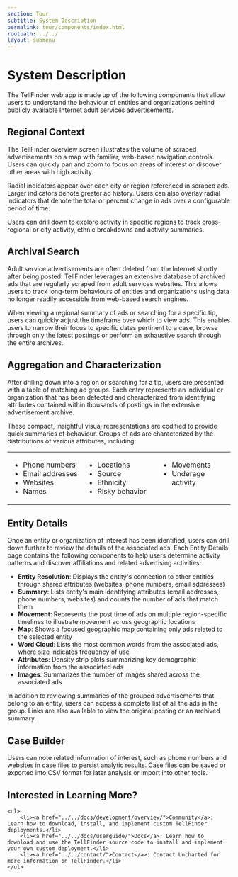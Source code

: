 ```yaml
---
section: Tour
subtitle: System Description
permalink: tour/components/index.html
rootpath: ../../
layout: submenu
---
```


# System Description #

The TellFinder web app is made up of the following components that allow users to understand the behaviour of entities and organizations behind publicly available Internet adult services advertisements.

## Regional Context ##

The TellFinder overview screen illustrates the volume of scraped advertisements on a map with familiar, web-based navigation controls. Users can quickly pan and zoom to focus on areas of interest or discover other areas with high activity. 

Radial indicators appear over each city or region referenced in scraped ads. Larger indicators denote greater ad history. Users can also overlay radial indicators that denote the total or percent change in ads over a configurable period of time.

Users can drill down to explore activity in specific regions to track cross-regional or city activity, ethnic breakdowns and activity summaries.

## Archival Search ##

Adult service advertisements are often deleted from the Internet shortly after being posted. TellFinder leverages an extensive database of archived ads that are regularly scraped from adult services websites. This allows users to track long-term behaviours of entities and organizations using data no longer readily accessible from web-based search engines. 

When viewing a regional summary of ads or searching for a specific tip, users can quickly adjust the timeframe over which to view ads. This enables users to narrow their focus to specific dates pertinent to a case, browse through only the latest postings or perform an exhaustive search through the entire archives.

## Aggregation and Characterization ##

After drilling down into a region or searching for a tip, users are presented with a table of matching ad groups. Each entry represents an individual or organization that has been detected and characterized from identifying attributes contained within thousands of postings in the extensive advertisement archive.

These compact, insightful visual representations are codified to provide quick summaries of behaviour. Groups of ads are characterized by the distributions of various attributes, including:

<table width="100%">
	<tr>
		<td width="33%" style="vertical-align: top">
			<ul>
				<li>Phone numbers</li>
				<li>Email addresses</li>
				<li>Websites</li>
				<li>Names</li>
			</ul>
		</td>
		<td width="33%" style="vertical-align: top">
			<ul>
				<li>Locations</li>
				<li>Source</li>
				<li>Ethnicity</li>
				<li>Risky behavior
			</ul>
		</td>
		<td width="33%" style="vertical-align: top">
			<ul>
				<li>Movements</li>
				<li>Underage activity</li>
			</ul>
		</td>
	</tr>
</table>

## Entity Details ##

Once an entity or organization of interest has been identified, users can drill down further to review the details of the associated ads. Each Entity Details page contains the following components to help users determine activity patterns and discover affiliations and related advertising activities:

- **Entity Resolution**: Displays the entity's connection to other entities through shared attributes (websites, phone numbers, email addresses)
- **Summary**: Lists entity's main identifying attributes (email addresses, phone numbers, websites) and counts the number of ads that match them
- **Movement**: Represents the post time of ads on multiple region-specific timelines to illustrate movement across geographic locations
- **Map**: Shows a focused geographic map containing only ads related to the selected entity
- **Word Cloud**: Lists the most common words from the associated ads, where size indicates frequency of use
- **Attributes**: Density strip plots summarizing key demographic information from the associated ads
- **Images**: Summarizes the number of images shared across the associated ads

In addition to reviewing summaries of the grouped advertisements that belong to an entity, users can access a complete list of all the ads in the group. Links are also available to view the original posting or an archived summary.

## Case Builder ##

Users can note related information of interest, such as phone numbers and websites in case files to persist analytic results. Case files can be saved or exported into CSV format for later analysis or import into other tools.

<div class="git">
	<h2>Interested in Learning More?</h2>

	<ul>
		<li><a href="../../docs/development/overview/">Community</a>: Learn how to download, install, and implement custom TellFinder deployments.</li>
		<li><a href="../../docs/userguide/">Docs</a>: Learn how to download and use the TellFinder source code to install and implement your own custom deployment.</li>
		<li><a href="../../contact/">Contact</a>: Contact Uncharted for more information on TellFinder.</li>
	</ul>
</div>